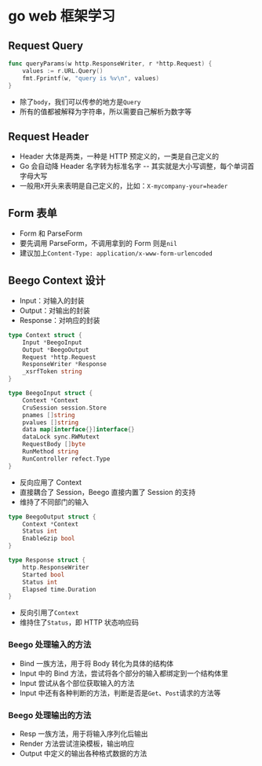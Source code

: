 # go web 框架学习

## Request Query

```go
func queryParams(w http.ResponseWriter, r *http.Request) {
	values := r.URL.Query()
	fmt.Fprintf(w, "query is %v\n", values)
}
```
- 除了`body`，我们可以传参的地方是`Query`
- 所有的值都被解释为字符串，所以需要自己解析为数字等


## Request Header
- Header 大体是两类，一种是 HTTP 预定义的，一类是自己定义的
- Go 会自动降 Header 名字转为标准名字 -- 其实就是大小写调整，每个单词首字母大写
- 一般用`X`开头来表明是自己定义的，比如：`X-mycompany-your=header`

## Form 表单
- Form 和 ParseForm
- 要先调用 ParseForm，不调用拿到的 Form 则是`nil`
- 建议加上`Content-Type: application/x-www-form-urlencoded`

## Beego Context 设计

- Input：对输入的封装
- Output：对输出的封装
- Response：对响应的封装

```go
type Context struct {
	Input *BeegoInput
	Output *BeegoOutput
	Request *http.Request
	ResponseWriter *Response
	_xsrfToken string
}
```

```go
type BeegoInput struct {
	Context *Context
	CruSession session.Store
	pnames []string
	pvalues []string
	data map[interface{}]interface{}
	dataLock sync.RWMutext
	RequestBody []byte
	RunMethod string
	RunController refect.Type
}
```

- 反向应用了 Context
- 直接耦合了 Session，Beego 直接内置了 Session 的支持
- 维持了不同部门的输入

```go
type BeegoOutput struct {
    Context *Context
	Status int
	EnableGzip bool
}
```

```go
type Response struct {
	http.ResponseWriter
	Started bool
	Status int
	Elapsed time.Duration
}
```

- 反向引用了`Context`
- 维持住了`Status`，即 HTTP 状态响应码

### Beego 处理输入的方法
- Bind 一族方法，用于将 Body 转化为具体的结构体
- Input 中的 Bind 方法，尝试将各个部分的输入都绑定到一个结构体里
- Input 尝试从各个部位获取输入的方法
- Input 中还有各种判断的方法，判断是否是`Get`、`Post`请求的方法等

### Beego 处理输出的方法
- Resp 一族方法，用于将输入序列化后输出
- Render 方法尝试渲染模板，输出响应
- Output 中定义的输出各种格式数据的方法